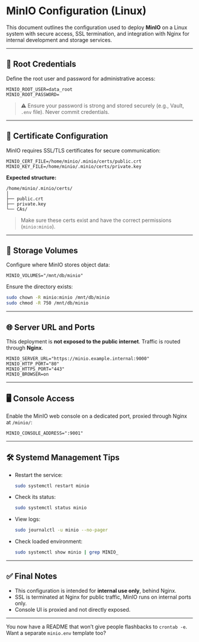 
# MinIO Configuration (Linux)

This document outlines the configuration used to deploy **MinIO** on a Linux system with secure access, SSL termination, and integration with Nginx for internal development and storage services.

---

## 🔐 Root Credentials

Define the root user and password for administrative access:

```env
MINIO_ROOT_USER=data_root
MINIO_ROOT_PASSWORD=
```

> ⚠️ Ensure your password is strong and stored securely (e.g., Vault, `.env` file). Never commit credentials.

---

## 📜 Certificate Configuration

MinIO requires SSL/TLS certificates for secure communication:

```env
MINIO_CERT_FILE=/home/minio/.minio/certs/public.crt
MINIO_KEY_FILE=/home/minio/.minio/certs/private.key
```

**Expected structure:**
```
/home/minio/.minio/certs/
│
├── public.crt
├── private.key
└── CAs/
```

> Make sure these certs exist and have the correct permissions (`minio:minio`).

---

## 💾 Storage Volumes

Configure where MinIO stores object data:

```env
MINIO_VOLUMES="/mnt/db/minio"
```

Ensure the directory exists:
```bash
sudo chown -R minio:minio /mnt/db/minio
sudo chmod -R 750 /mnt/db/minio
```

---

## 🌐 Server URL and Ports

This deployment is **not exposed to the public internet**. Traffic is routed through **Nginx**.

```env
MINIO_SERVER_URL="https://minio.example.internal:9000"
MINIO_HTTP_PORT="80"
MINIO_HTTPS_PORT="443"
MINIO_BROWSER=on
```

---

## 🖥️ Console Access

Enable the MinIO web console on a dedicated port, proxied through Nginx at `/minio/`:

```env
MINIO_CONSOLE_ADDRESS=":9001"
```

---

## 🛠 Systemd Management Tips

- Restart the service:
  ```bash
  sudo systemctl restart minio
  ```

- Check its status:
  ```bash
  sudo systemctl status minio
  ```

- View logs:
  ```bash
  sudo journalctl -u minio --no-pager
  ```

- Check loaded environment:
  ```bash
  sudo systemctl show minio | grep MINIO_
  ```

---

## ✅ Final Notes

- This configuration is intended for **internal use only**, behind Nginx.
- SSL is terminated at Nginx for public traffic, MinIO runs on internal ports only.
- Console UI is proxied and not directly exposed.

---

You now have a README that won’t give people flashbacks to `crontab -e`. Want a separate `minio.env` template too?
```

